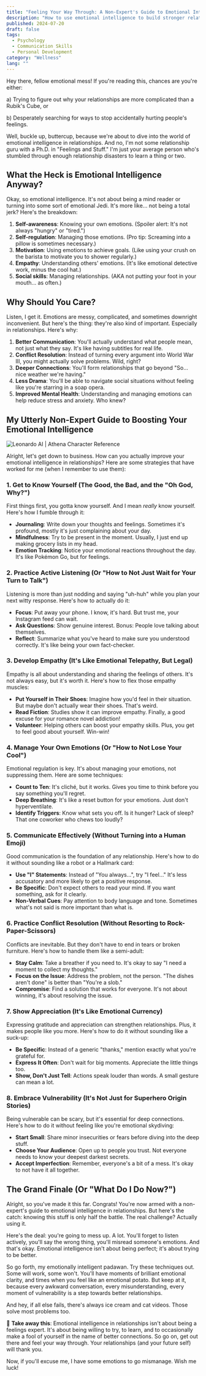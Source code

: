 ```yaml
---
title: "Feeling Your Way Through: A Non-Expert's Guide to Emotional Intelligence in Relationships"
description: "How to use emotional intelligence to build stronger relationships. Athena will share her practical tips from a fellow emotional mess!"
published: 2024-07-20
draft: false
tags:
  - Psychology
  - Communication Skills
  - Personal Development
category: "Wellness"
lang: ""
---
```


<!-- ![Hero Image](./heroImage.jpg) -->

Hey there, fellow emotional mess! If you're reading this, chances are you're either:

a) Trying to figure out why your relationships are more complicated than a Rubik's Cube, or

b) Desperately searching for ways to stop accidentally hurting people's feelings.

Well, buckle up, buttercup, because we're about to dive into the world of emotional intelligence in relationships. And no, I'm not some relationship guru with a Ph.D. in "Feelings and Stuff." I'm just your average person who's stumbled through enough relationship disasters to learn a thing or two.


## What the Heck is Emotional Intelligence Anyway?

Okay, so emotional intelligence. It's not about being a mind reader or turning into some sort of emotional Jedi. It's more like... not being a total jerk? Here's the breakdown:

1. **Self-awareness**: Knowing your own emotions. (Spoiler alert: It's not always "hungry" or "tired.")
2. **Self-regulation**: Managing those emotions. (Pro tip: Screaming into a pillow is sometimes necessary.)
3. **Motivation**: Using emotions to achieve goals. (Like using your crush on the barista to motivate you to shower regularly.)
4. **Empathy**: Understanding others' emotions. (It's like emotional detective work, minus the cool hat.)
5. **Social skills**: Managing relationships. (AKA not putting your foot in your mouth... as often.)

## Why Should You Care?

Listen, I get it. Emotions are messy, complicated, and sometimes downright inconvenient. But here's the thing: they're also kind of important. Especially in relationships. Here's why:

1. **Better Communication**: You'll actually understand what people mean, not just what they say. It's like having subtitles for real life.
2. **Conflict Resolution**: Instead of turning every argument into World War III, you might actually solve problems. Wild, right?
3. **Deeper Connections**: You'll form relationships that go beyond "So... nice weather we're having."
4. **Less Drama**: You'll be able to navigate social situations without feeling like you're starring in a soap opera.
5. **Improved Mental Health**: Understanding and managing emotions can help reduce stress and anxiety. Who knew?

## My Utterly Non-Expert Guide to Boosting Your Emotional Intelligence

![Leonardo AI | Athena Character Reference](https://res-2.cloudinary.com/ddicetqs5/image/upload/f_auto,fl_force_strip,q_auto:best/v1/wayfinder-ghost-blog/Young-techie-lady--44-)

Alright, let's get down to business. How can you actually improve your emotional intelligence in relationships? Here are some strategies that have worked for me (when I remember to use them):

### 1. Get to Know Yourself (The Good, the Bad, and the "Oh God, Why?")

First things first, you gotta know yourself. And I mean _really_ know yourself. Here's how I fumble through it:

- **Journaling**: Write down your thoughts and feelings. Sometimes it's profound, mostly it's just complaining about your day.
- **Mindfulness**: Try to be present in the moment. Usually, I just end up making grocery lists in my head.
- **Emotion Tracking**: Notice your emotional reactions throughout the day. It's like Pokémon Go, but for feelings.

### 2. Practice Active Listening (Or "How to Not Just Wait for Your Turn to Talk")

Listening is more than just nodding and saying "uh-huh" while you plan your next witty response. Here's how to actually do it:

- **Focus**: Put away your phone. I know, it's hard. But trust me, your Instagram feed can wait.
- **Ask Questions**: Show genuine interest. Bonus: People love talking about themselves.
- **Reflect**: Summarize what you've heard to make sure you understood correctly. It's like being your own fact-checker.

### 3. Develop Empathy (It's Like Emotional Telepathy, But Legal)

Empathy is all about understanding and sharing the feelings of others. It's not always easy, but it's worth it. Here's how to flex those empathy muscles:

- **Put Yourself in Their Shoes**: Imagine how you'd feel in their situation. But maybe don't actually wear their shoes. That's weird.
- **Read Fiction**: Studies show it can improve empathy. Finally, a good excuse for your romance novel addiction!
- **Volunteer**: Helping others can boost your empathy skills. Plus, you get to feel good about yourself. Win-win!

### 4. Manage Your Own Emotions (Or "How to Not Lose Your Cool")

Emotional regulation is key. It's about managing your emotions, not suppressing them. Here are some techniques:

- **Count to Ten**: It's cliché, but it works. Gives you time to think before you say something you'll regret.
- **Deep Breathing**: It's like a reset button for your emotions. Just don't hyperventilate.
- **Identify Triggers**: Know what sets you off. Is it hunger? Lack of sleep? That one coworker who chews too loudly?

### 5. Communicate Effectively (Without Turning into a Human Emoji)

Good communication is the foundation of any relationship. Here's how to do it without sounding like a robot or a Hallmark card:

- **Use "I" Statements**: Instead of "You always...", try "I feel..." It's less accusatory and more likely to get a positive response.
- **Be Specific**: Don't expect others to read your mind. If you want something, ask for it clearly.
- **Non-Verbal Cues**: Pay attention to body language and tone. Sometimes what's not said is more important than what is.

### 6. Practice Conflict Resolution (Without Resorting to Rock-Paper-Scissors)

Conflicts are inevitable. But they don't have to end in tears or broken furniture. Here's how to handle them like a semi-adult:

- **Stay Calm**: Take a breather if you need to. It's okay to say "I need a moment to collect my thoughts."
- **Focus on the Issue**: Address the problem, not the person. "The dishes aren't done" is better than "You're a slob."
- **Compromise**: Find a solution that works for everyone. It's not about winning, it's about resolving the issue.

### 7. Show Appreciation (It's Like Emotional Currency)

Expressing gratitude and appreciation can strengthen relationships. Plus, it makes people like you more. Here's how to do it without sounding like a suck-up:

- **Be Specific**: Instead of a generic "thanks," mention exactly what you're grateful for.
- **Express It Often**: Don't wait for big moments. Appreciate the little things too.
- **Show, Don't Just Tell**: Actions speak louder than words. A small gesture can mean a lot.

### 8. Embrace Vulnerability (It's Not Just for Superhero Origin Stories)

Being vulnerable can be scary, but it's essential for deep connections. Here's how to do it without feeling like you're emotional skydiving:

- **Start Small**: Share minor insecurities or fears before diving into the deep stuff.
- **Choose Your Audience**: Open up to people you trust. Not everyone needs to know your deepest darkest secrets.
- **Accept Imperfection**: Remember, everyone's a bit of a mess. It's okay to not have it all together.

## The Grand Finale (Or "What Do I Do Now?")

Alright, so you've made it this far. Congrats! You're now armed with a non-expert's guide to emotional intelligence in relationships. But here's the catch: knowing this stuff is only half the battle. The real challenge? Actually using it.

Here's the deal: you're going to mess up. A lot. You'll forget to listen actively, you'll say the wrong thing, you'll misread someone's emotions. And that's okay. Emotional intelligence isn't about being perfect; it's about trying to be better.

So go forth, my emotionally intelligent padawan. Try these techniques out. Some will work, some won't. You'll have moments of brilliant emotional clarity, and times when you feel like an emotional potato. But keep at it, because every awkward conversation, every misunderstanding, every moment of vulnerability is a step towards better relationships.

And hey, if all else fails, there's always ice cream and cat videos. Those solve most problems too.

🔆 **Take away this**: Emotional intelligence in relationships isn't about being a feelings expert. It's about being willing to try, to learn, and to occasionally make a fool of yourself in the name of better connections. So go on, get out there and feel your way through. Your relationships (and your future self) will thank you.

Now, if you'll excuse me, I have some emotions to go mismanage. Wish me luck!
